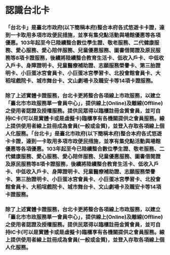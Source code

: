 # 認識台北卡

### 「台北卡」是臺北市政府\(以下簡稱本府\)整合本府各式悠遊卡卡證，達到一卡取用多項市政便民措施，並享有集兌點活動與場館優惠等各項優惠。103年起至今已陸續整合數位學生證、敬老服務、二代健康服務、愛心服務、愛心陪伴服務、兒童優惠服務、圖書借閱證及原民服務等8項卡證服務，後續將陸續整合教育生活卡、低收入戶卡、中低收入戶卡、身障證明卡、兒童醫療補助證、志願服務榮譽卡、第三胎證明卡、小巨蛋冰宮會員卡、小巨蛋冰宮學習卡、北投會館會員卡、大稻埕戲院卡、城市舞台卡、文山劇場卡及職安卡等14項卡證服務。

### 除了上述實體卡證服務，台北卡更將整合各項線上市政服務，以建立「臺北市市政服務單一會員中心」，提供線上\(Online\)及離線\(Offline\)之使用者認證及授權服務。提供民眾得以臨櫃註冊金質會員，並可自持IC卡\(可以是實體卡或是虛擬卡\)臨櫃享有各機關提供之會員服務。線上提供使用者線上註冊成為會員\(一般或金質\)，並登入存取各項線上個人化服務。「台北卡」是臺北市政府\(以下簡稱本府\)整合本府各式悠遊卡卡證，達到一卡取用多項市政便民措施，並享有集兌點活動與場館優惠等各項優惠。103年起至今已陸續整合數位學生證、敬老服務、二代健康服務、愛心服務、愛心陪伴服務、兒童優惠服務、圖書借閱證及原民服務等8項卡證服務，後續將陸續整合教育生活卡、低收入戶卡、中低收入戶卡、身障證明卡、兒童醫療補助證、志願服務榮譽卡、第三胎證明卡、小巨蛋冰宮會員卡、小巨蛋冰宮學習卡、北投會館會員卡、大稻埕戲院卡、城市舞台卡、文山劇場卡及職安卡等14項卡證服務。

### 除了上述實體卡證服務，台北卡更將整合各項線上市政服務，以建立「臺北市市政服務單一會員中心」，提供線上\(Online\)及離線\(Offline\)之使用者認證及授權服務。提供民眾得以臨櫃註冊金質會員，並可自持IC卡\(可以是實體卡或是虛擬卡\)臨櫃享有各機關提供之會員服務。線上提供使用者線上註冊成為會員\(一般或金質\)，並登入存取各項線上個人化服務。

